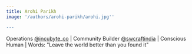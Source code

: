 ```yaml
---
title: Arohi Parikh
image: '/authors/arohi-parikh/arohi.jpg''

---
```

Operations [@incubyte_co](https://twitter.com/incubyte_co) | Community Builder [@swcraftindia](https://twitter.com/swcraftindia) | Conscious Human | Words: "Leave the world better than you found it"
